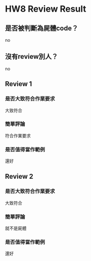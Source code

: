 



# HW8 Review Result

## 是否被判斷為屍體code？


no
## 沒有review別人？


no
## Review 1

### 是否大致符合作業要求


大致符合
### 簡單評論


符合作業要求
### 是否值得當作範例


還好
## Review 2

### 是否大致符合作業要求


大致符合
### 簡單評論


就不是屍體
### 是否值得當作範例


還好
